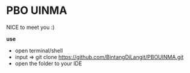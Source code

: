 # PBO UINMA
NICE to meet you :)

**use**
* open terminal/shell
* input => git clone https://github.com/BintangDiLangit/PBOUINMA.git
* open the folder to your IDE
